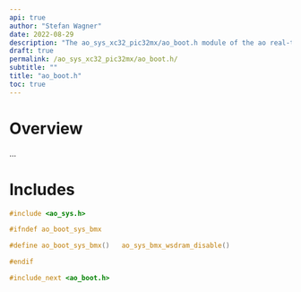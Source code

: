 ```yaml
---
api: true
author: "Stefan Wagner"
date: 2022-08-29
description: "The ao_sys_xc32_pic32mx/ao_boot.h module of the ao real-time operating system."
draft: true
permalink: /ao_sys_xc32_pic32mx/ao_boot.h/ 
subtitle: ""
title: "ao_boot.h"
toc: true
---
```


# Overview

...

# Includes

```c
#include <ao_sys.h>

#ifndef ao_boot_sys_bmx

#define ao_boot_sys_bmx()   ao_sys_bmx_wsdram_disable()

#endif

#include_next <ao_boot.h>

```
